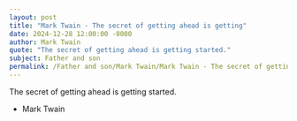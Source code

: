 ```yaml
---
layout: post
title: "Mark Twain - The secret of getting ahead is getting"
date: 2024-12-28 12:00:00 -0000
author: Mark Twain
quote: "The secret of getting ahead is getting started."
subject: Father and son
permalink: /Father and son/Mark Twain/Mark Twain - The secret of getting ahead is getting
---
```


The secret of getting ahead is getting started.

- Mark Twain
